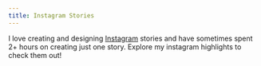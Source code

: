 ```yaml
---
title: Instagram Stories
--- 
```

I love creating and designing [Instagram](https://ayushgupta.tech/ig) stories and have sometimes spent 2+ hours on creating just one story. Explore my instagram highlights to check them out!
